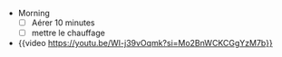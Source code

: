 - Morning
  * [ ] Aérer 10 minutes
  * [ ] mettre le chauffage
- {{video https://youtu.be/WI-j39vOqmk?si=Mo2BnWCKCGgYzM7b}}